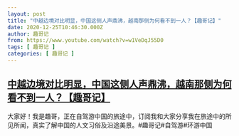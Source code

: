 ```yaml
---
layout: post
title: "中越边境对比明显，中国这侧人声鼎沸，越南那侧为何看不到一人？【趣哥记】"
date: 2020-12-25T10:46:30.000Z
author: 趣哥记
from: https://www.youtube.com/watch?v=w1VeDqJ55D0
tags: [ 趣哥记 ]
categories: [ 趣哥记 ]
---
```

<!--1608893190000-->
[中越边境对比明显，中国这侧人声鼎沸，越南那侧为何看不到一人？【趣哥记】](https://www.youtube.com/watch?v=w1VeDqJ55D0)
------

<div>
大家好！我是趣哥，正在自驾游中国的旅途中，订阅我和大家分享我在旅途中的所见所闻，真实了解中国的人文习俗及沿途美景。#趣哥记#自驾游#环游中国
</div>
